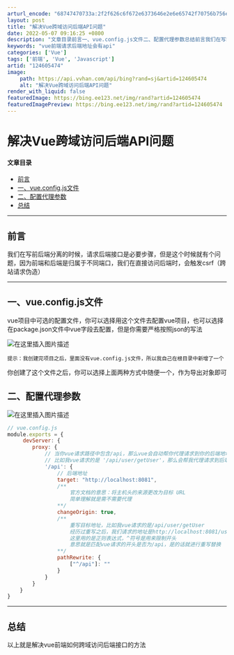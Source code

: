 ```yaml
---
arturl_encode: "68747470733a:2f2f626c6f672e6373646e2e6e65742f70756b756e3838382f:61727469636c652f64657461696c732f313234363035343734"
layout: post
title: "解决Vue跨域访问后端API问题"
date: 2022-05-07 09:16:25 +0800
description: "文章目录前言一、vue.config.js文件二、配置代理参数总结前言我们在写前后端"
keywords: "vue前端请求后端地址会有api"
categories: ['Vue']
tags: ['前端', 'Vue', 'Javascript']
artid: "124605474"
image:
    path: https://api.vvhan.com/api/bing?rand=sj&artid=124605474
    alt: "解决Vue跨域访问后端API问题"
render_with_liquid: false
featuredImage: https://bing.ee123.net/img/rand?artid=124605474
featuredImagePreview: https://bing.ee123.net/img/rand?artid=124605474
---
```


# 解决Vue跨域访问后端API问题

#### 文章目录

* [前言](#_4)
* [一、vue.config.js文件](#vueconfigjs_9)
* [二、配置代理参数](#_16)
* [总结](#_50)

---

## 前言

我们在写前后端分离的时候，请求后端接口是必要步骤，但是这个时候就有个问题，因为前端和后端是归属于不同端口，我们在直接访问后端时，会触发csrf（跨站请求伪造）

---

## 一、vue.config.js文件

vue项目中可选的配置文件，你可以选择用这个文件去配置vue项目，也可以选择在package.json文件中vue字段去配置，但是你需要严格按照json的写法
  
![在这里插入图片描述](https://i-blog.csdnimg.cn/blog_migrate/f89ddc41358fd2a17dda91d62ede0cfc.png)
  
`提示：我创建完项目之后，里面没有vue.config.js文件，所以我自己在根目录中新增了一个`
  
你创建了这个文件之后，你可以选择上面两种方式中随便一个，作为导出对象即可

## 二、配置代理参数

![在这里插入图片描述](https://i-blog.csdnimg.cn/blog_migrate/fa279f0a605909f557a60095bf5150d4.png)

```javascript
// vue.config.js
module.exports = {
	 devServer: {
        proxy: {
        	// 当你vue请求路径中包含/api，那么vue会自动帮你代理请求到你的后端地址
        	// 比如我vue请求的是 '/api/user/getUser'，那么会帮我代理请求到后端地址
            '/api': {
            	// 后端地址
                target: "http://localhost:8081",
                /**
                	官方文档的意思：将主机头的来源更改为目标 URL
                	简单理解就是需不需要代理
                **/
                changeOrigin: true,
                /**
                	重写目标地址，比如我vue请求的是/api/user/getUser
                	经历过重写之后，我们请求的地址是http://localhost:8081/user/getUser
                	这里用的是正则表达式，^符号是用来限制开头
                	意思就是匹配vue请求的开头是否为/api，是的话就进行重写替换
                **/
                pathRewrite: {
                    ["^/api"]: ""
                }
            }
        }
    }
}

```

---

## 总结

以上就是解决vue前端如何跨域访问后端接口的方法
